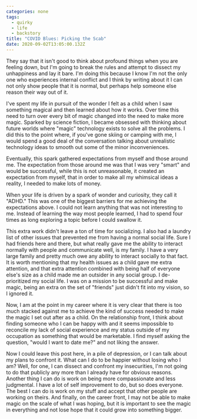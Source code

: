 ```yaml
---
categories: none
tags:
  - quirky
  - life
  - backstory
title: "COVID Blues: Picking the Scab"
date: 2020-09-02T13:05:00.132Z
---
```


They say that it isn't good to think about profound things when you are feeling down, but I'm going to break the rules and attempt to dissect my unhappiness and lay it bare. I'm doing this because I know I'm not the only one who experiences internal conflict and I think by writing about it I can not only show people that it is normal, but perhaps help someone else reason their way out of it.

I've spent my life in pursuit of the wonder I felt as a child when I saw something magical and then learned about how it works. Over time this need to turn over every bit of magic changed into the need to make more magic. Sparked by science fiction, I became obsessed with thinking about future worlds where "magic" technology exists to solve all the problems. I did this to the point where, if you've gone skiing or camping with me, I would spend a good deal of the conversation talking about unrealistic technology ideas to smooth out some of the minor inconveniences.

Eventually, this spark gathered expectations from myself and those around me. The expectation from those around me was that I was very "smart" and would be successful, while this is not unreasonable, it created an expectation from myself, that in order to make all my whimsical ideas a reality, I needed to make lots of money.

When your life is driven by a spark of wonder and curiosity, they call it "ADHD." This was one of the biggest barriers for me achieving the expectations above. I could not learn anything that was not interesting to me. Instead of learning the way most people learned, I had to spend four times as long exploring a topic before I could swallow it.

This extra work didn't leave a ton of time for socializing. I also had a laundry list of other issues that prevented me from having a normal social life. Sure I had friends here and there, but what really gave me the ability to interact normally with people and communicate well, is my family. I have a very large family and pretty much owe any ability to interact socially to that fact. It is worth mentioning that my health issues as a child gave me extra attention, and that extra attention combined with being half of everyone else's size as a child made me an outsider in any social group. I de-prioritized my social life. I was on a mission to be successful and make magic, being an extra on the set of "friends" just didn't fit into my vision, so I ignored it.

Now, I am at the point in my career where it is very clear that there is too much stacked against me to achieve the kind of success needed to make the magic I set out after as a child. On the relationship front, I think about finding someone who I can be happy with and it seems impossible to reconcile my lack of social experience and my status outside of my occupation as something that would be marketable. I find myself asking the question, "would I want to date me?" and not liking the answer.

Now I could leave this post here, in a pile of depression, or I can talk about my plans to confront it. What can I do to be happier without losing who I am? Well, for one, I can dissect and confront my insecurities, I'm not going to do that publicly any more than I already have for obvious reasons. Another thing I can do is work on being more compassionate and less judgmental. I have a lot of self improvement to do, but so does everyone. The best I can do is work on my stuff and accept that other people are working on theirs. And finally, on the career front, I may not be able to make magic on the scale of what I was hoping, but it is important to see the magic in everything and not lose hope that it could grow into something bigger.